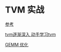
# TVM 实战

[参考](https://github.com/Ewenwan/programming/tree/master/blog)

[tvm逐渐深入 动手学习tvm](https://github.com/d2l-ai/d2l-tvm)


[GEMM 优化](https://zhuanlan.zhihu.com/p/95497033)
